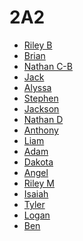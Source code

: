 # 2A2

* [Riley B]()
* [Brian]()
* [Nathan C-B]()
* [Jack]()
* [Alyssa]()
* [Stephen]()
* [Jackson]()
* [Nathan D]()
* [Anthony](https://github.com/Buddy312)
* [Liam]()
* [Adam]()
* [Dakota]()
* [Angel]()
* [Riley M]()
* [Isaiah]()
* [Tyler]()
* [Logan]()
* [Ben]()
